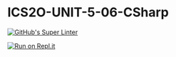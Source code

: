 # ICS2O-UNIT-5-06-CSharp

[![GitHub's Super Linter](https://github.com/MT-Aiden/ICS2O-UNIT-5-06-CSharp/workflows/GitHub's%20Super%20Linter/badge.svg)](https://github.com/MT-Aiden/ICS2O-UNIT-5-06-CSharp/actions)
 
[![Run on Repl.it](https://repl.it/badge/github/MT-Aiden/ICS2O-UNIT-5-06-CSharp)](https://repl.it/github/MT-Aiden/ICS2O-UNIT-5-06-CSharp)
